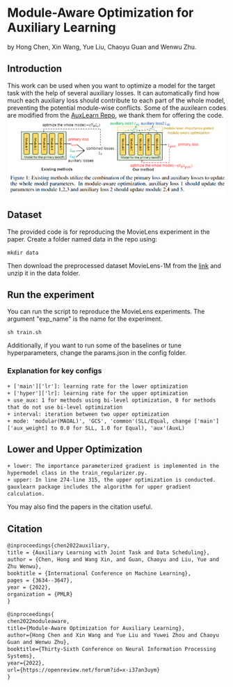 # Module-Aware Optimization for Auxiliary Learning
by Hong Chen, Xin Wang, Yue Liu, Chaoyu Guan and Wenwu Zhu.

## Introduction
This work can be used when you want to optimize a model for the target task with the help of several auxiliary losses. It can automatically find how much each auxiliary loss should contribute to each part of the whole model, preventing the potential module-wise conflicts. Some of the auxilearn codes are modified from the [AuxLearn Repo](https://github.com/AvivNavon/AuxiLearn), we thank them for offering the code. 
![_](./MAOAL.png)
## Dataset
The provided code is for reproducing the MovieLens experiment in the paper. Create a folder named data in the repo using:
```
mkdir data
```
Then download the preprocessed dataset MovieLens-1M from the [link](https://cloud.tsinghua.edu.cn/f/0aa8e2024c4647248279/?dl=1) and unzip it in the data folder.
## Run the experiment
You can run the script to reproduce the MovieLens experiments. The argument "exp_name" is the name for the experiment. 
```
sh train.sh
```
Additionally, if you want to run some of the baselines or tune hyperparameters, change the params.json in the config folder. 
### Explanation for key configs
    + ['main']['lr']: learning rate for the lower optimization
    + ['hyper']['lr]: learning rate for the upper optimization
    + use_aux: 1 for methods using bi-level optimization, 0 for methods that do not use bi-level optimization
    + interval: iteration between two upper optimization
    + mode: 'modular(MAOAL)', 'GCS', 'common'(SLL/Equal, change ['main']['aux_weight] to 0.0 for SLL, 1.0 for Equal), 'aux'(AuxL)

## Lower and Upper Optimization
    + lower: The importance parameterized gradient is implemented in the hypermodel class in the train_regularizer.py.
    + upper: In line 274-line 315, the upper optimization is conducted. gauxlearn package includes the algorithm for upper gradient calculation.


You may also find the papers in the citation useful.

## Citation
```
@inproceedings{chen2022auxiliary,
title = {Auxiliary Learning with Joint Task and Data Scheduling},
author = {Chen, Hong and Wang Xin, and Guan, Chaoyu and Liu, Yue and Zhu Wenwu},
booktitle = {International Conference on Machine Learning},
pages = {3634--3647},
year = {2022},
organization = {PMLR}
}
```
```
@inproceedings{
chen2022moduleaware,
title={Module-Aware Optimization for Auxiliary Learning},
author={Hong Chen and Xin Wang and Yue Liu and Yuwei Zhou and Chaoyu Guan and Wenwu Zhu},
booktitle={Thirty-Sixth Conference on Neural Information Processing Systems},
year={2022},
url={https://openreview.net/forum?id=x-i37an3uym}
}
```




